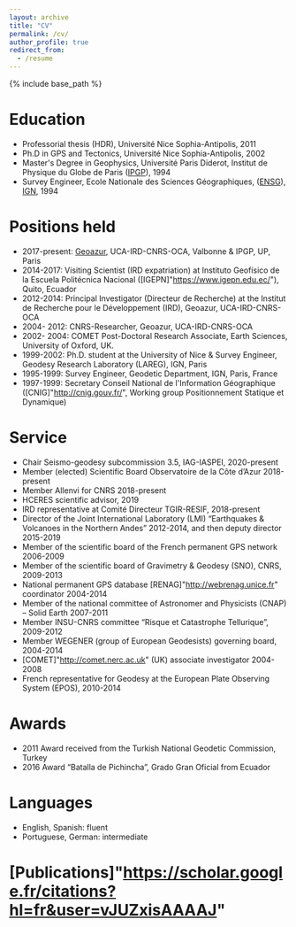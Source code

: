 ```yaml
---
layout: archive
title: "CV"
permalink: /cv/
author_profile: true
redirect_from:
  - /resume
---
```


{% include base_path %}

Education
======
* Professorial thesis (HDR), Université Nice Sophia-Antipolis, 2011
* Ph.D in GPS and Tectonics, Université Nice Sophia-Antipolis, 2002
* Master's Degree in Geophysics, Université Paris Diderot, Institut de Physique du Globe de Paris ([IPGP](http://www.ipgp.fr)), 1994
* Survey Engineer, Ecole Nationale des Sciences Géographiques, ([ENSG](http://www.ensg.eu)), [IGN](http://www.ign.fr), 1994

Positions held
======
* 2017-present: [Geoazur](https://geoazur.oca.eu), UCA-IRD-CNRS-OCA, Valbonne & IPGP, UP, Paris
* 2014-2017: Visiting Scientist (IRD expatriation) at Instituto Geofísico de la Escuela Politécnica Nacional ([IGEPN]"https://www.igepn.edu.ec/"), Quito, Ecuador
* 2012-2014: Principal Investigator (Directeur de Recherche) at the Institut de Recherche pour le Développement (IRD), Geoazur, UCA-IRD-CNRS-OCA
* 2004- 2012: CNRS-Researcher, Geoazur, UCA-IRD-CNRS-OCA
* 2002- 2004: COMET Post-Doctoral Research Associate, Earth Sciences, University of Oxford, UK.
* 1999-2002: Ph.D. student at the University of Nice & Survey Engineer, Geodesy Research Laboratory (LAREG), IGN, Paris
* 1995-1999: Survey Engineer, Geodetic Department, IGN, Paris, France
* 1997-1999: Secretary Conseil National de l'Information Géographique ([CNIG]"http://cnig.gouv.fr/", Working group Positionnement Statique et Dynamique)

Service
======
*	Chair Seismo-geodesy subcommission 3.5, IAG-IASPEI, 2020-present
*	Member (elected) Scientific Board Observatoire de la Côte d’Azur 2018-present
*	Member Allenvi for CNRS 2018-present
*	HCERES scientific advisor, 2019
*	IRD representative at Comité Directeur TGIR-RESIF, 2018-present
*	Director of the Joint International Laboratory (LMI) “Earthquakes & Volcanoes in the Northern Andes” 2012-2014, and then deputy director 2015-2019
*	Member of the scientific board of the French permanent GPS network 2006-2009
*	Member of the scientific board of Gravimetry & Geodesy (SNO), CNRS, 2009-2013
*	National permanent GPS database [RENAG]"http://webrenag.unice.fr" coordinator  2004-2014
*	Member of the national committee of Astronomer and Physicists (CNAP) – Solid Earth 2007-2011
*	Member INSU-CNRS committee “Risque et Catastrophe Tellurique”, 2009-2012
*	Member WEGENER (group of European Geodesists) governing board, 2004-2014
*	[COMET]"http://comet.nerc.ac.uk" (UK) associate investigator 2004-2008
*	French representative for Geodesy at the European Plate Observing System (EPOS), 2010-2014

Awards
======
*	2011 Award received from the Turkish National Geodetic Commission, Turkey
*	2016 Award “Batalla de Pichincha”, Grado Gran Oficial from Ecuador

Languages
======
*	English, Spanish: fluent
*	Portuguese, German: intermediate

[Publications]"https://scholar.google.fr/citations?hl=fr&user=vJUZxisAAAAJ"
======

